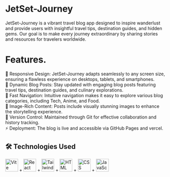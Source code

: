 # JetSet-Journey
JetSet-Journey is a vibrant travel blog app designed to inspire wanderlust and provide users with insightful travel tips, destination guides, and hidden gems. Our goal is to make every journey extraordinary by sharing stories and resources for travelers worldwide.

# Features.
📱 Responsive Design: JetSet-Journey adapts seamlessly to any screen size, ensuring a flawless experience on desktops, tablets, and smartphones.<br>
📰 Dynamic Blog Posts: Stay updated with engaging blog posts featuring travel tips, destination guides, and culinary explorations.<br>
🚀 Fast Navigation: Intuitive navigation makes it easy to explore various blog categories, including Tech, Anime, and Food.<br>
📸 Image-Rich Content: Posts include visually stunning images to enhance the storytelling experience.<br>
🚧 Version Control: Maintained through Git for effective collaboration and history tracking.<br>
⚡ Deployment: The blog is live and accessible via GitHub Pages and vercel.

## 🛠 Technologies Used
<img src="https://cdn.jsdelivr.net/gh/devicons/devicon/icons/vitejs/vitejs-original.svg" alt="Vite" width="40" height="40"/> +
<img src="https://cdn.jsdelivr.net/gh/devicons/devicon/icons/react/react-original.svg" alt="React" width="40" height="40"/> +
<img src="https://cdn.jsdelivr.net/gh/devicons/devicon/icons/tailwindcss/tailwindcss-original.svg" alt="Tailwind CSS" width="40" height="40"/> +
<img src="https://cdn.jsdelivr.net/gh/devicons/devicon/icons/html5/html5-original.svg" alt="HTML" width="40" height="40"/> +
<img src="https://cdn.jsdelivr.net/gh/devicons/devicon/icons/css3/css3-original.svg" alt="CSS" width="40" height="40"/> +
<img src="https://cdn.jsdelivr.net/gh/devicons/devicon/icons/javascript/javascript-original.svg" alt="JavaScript" width="40" height="40"/>

